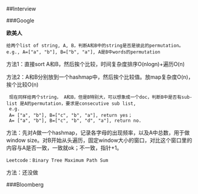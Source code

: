 ##Interview 

###Google

**欧美人**

	给两个list of string, A, B，判断A和B中的string是否是彼此的permutation。e.g., A=["a", "b"], B=["b", "a"], A是B中words的permutation
	
方法1：直接sort A和B，然后挨个比较，时间复杂度排序O(nlogn)+遍历O(n)

方法2：A和B分别放到一个hashmap中，然后挨个比较值。放map复杂度O(n)，挨个比较O(n)

	 现在同样给两个string， A和B，但是B特别大，可以想象成一个doc，判断B中是否有sub-list 是A的permutation，要求是consecutive sub list,
	 e.g. 
	 A= ["a", "b"], B=["c", "b", "a"], return yes；
	 A= ["a", "b"], B=["c", "b", "d", "a"], return no. 
	 
方法：先对A做一个hashmap，记录各字母的出现频率，以及A中总数，用于做window size。对B开始从头遍历，固定window大小的窗口，对比这个窗口里的内容与A是否一致，一致就ok；不一致，指针+1。

	Leetcode：Binary Tree Maximum Path Sum

方法：还没做


	




###Bloomberg